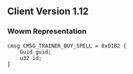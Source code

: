 ## Client Version 1.12

### Wowm Representation
```rust,ignore
cmsg CMSG_TRAINER_BUY_SPELL = 0x01B2 {
    Guid guid;    
    u32 id;    
}

```
